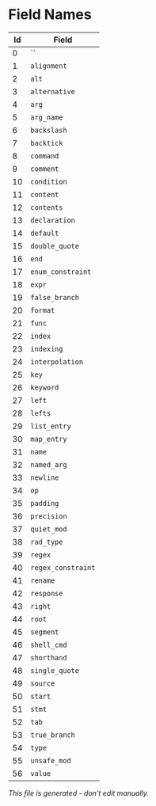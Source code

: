 # Field Names

|  Id | Field                                    |
|-----|------------------------------------------|
|   0 | ``                                       |
|   1 | `alignment`                              |
|   2 | `alt`                                    |
|   3 | `alternative`                            |
|   4 | `arg`                                    |
|   5 | `arg_name`                               |
|   6 | `backslash`                              |
|   7 | `backtick`                               |
|   8 | `command`                                |
|   9 | `comment`                                |
|  10 | `condition`                              |
|  11 | `content`                                |
|  12 | `contents`                               |
|  13 | `declaration`                            |
|  14 | `default`                                |
|  15 | `double_quote`                           |
|  16 | `end`                                    |
|  17 | `enum_constraint`                        |
|  18 | `expr`                                   |
|  19 | `false_branch`                           |
|  20 | `format`                                 |
|  21 | `func`                                   |
|  22 | `index`                                  |
|  23 | `indexing`                               |
|  24 | `interpolation`                          |
|  25 | `key`                                    |
|  26 | `keyword`                                |
|  27 | `left`                                   |
|  28 | `lefts`                                  |
|  29 | `list_entry`                             |
|  30 | `map_entry`                              |
|  31 | `name`                                   |
|  32 | `named_arg`                              |
|  33 | `newline`                                |
|  34 | `op`                                     |
|  35 | `padding`                                |
|  36 | `precision`                              |
|  37 | `quiet_mod`                              |
|  38 | `rad_type`                               |
|  39 | `regex`                                  |
|  40 | `regex_constraint`                       |
|  41 | `rename`                                 |
|  42 | `response`                               |
|  43 | `right`                                  |
|  44 | `root`                                   |
|  45 | `segment`                                |
|  46 | `shell_cmd`                              |
|  47 | `shorthand`                              |
|  48 | `single_quote`                           |
|  49 | `source`                                 |
|  50 | `start`                                  |
|  51 | `stmt`                                   |
|  52 | `tab`                                    |
|  53 | `true_branch`                            |
|  54 | `type`                                   |
|  55 | `unsafe_mod`                             |
|  56 | `value`                                  |

*This file is generated - don't edit manually.*

